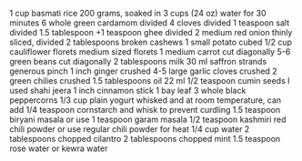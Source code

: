 1 cup basmati rice 200 grams, soaked in 3 cups (24 oz) water for 30 minutes
6 whole green cardamom divided
4 cloves divided
1 teaspoon salt divided
1.5 tablespoon +1 teaspoon ghee divided
2 medium red onion thinly sliced, divided
2 tablespoons broken cashews
1 small potato cubed
1/2 cup cauliflower florets medium sized florets
1 medium carrot cut diagonally
5-6 green beans cut diagonally
2 tablespoons milk 30 ml
saffron strands generous pinch
1 inch ginger crushed
4-5 large garlic cloves crushed
2 green chilies crushed
1.5 tablespoons oil 22 ml
1/2 teaspoon cumin seeds I used shahi jeera
1 inch cinnamon stick
1 bay leaf
3 whole black peppercorns
1/3 cup plain yogurt whisked and at room temperature, can add 1/4 teaspoon cornstarch and whisk to prevent curdling
1.5 teaspoon biryani masala or use 1 teaspoon garam masala
1/2 teaspoon kashmiri red chili powder or use regular chili powder for heat
1/4 cup water
2 tablespoons chopped cilantro
2 tablespoons chopped mint
1.5 teaspoon rose water or kewra water
